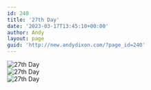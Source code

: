 ```yaml
---
id: 240
title: '27th Day'
date: '2023-03-17T13:45:10+00:00'
author: Andy
layout: page
guid: 'http://new.andydixon.com/?page_id=240'
---
```


![27th Day](https://i0.wp.com/assets.g8x2.ldn.idrivee2-23.com/posters/27th%20Day%2001.jpg?w=1200&ssl=1 "27th Day")  
![27th Day](https://i0.wp.com/assets.g8x2.ldn.idrivee2-23.com/posters/27th%20Day%2002.jpg?w=1200&ssl=1 "27th Day")  
![27th Day](https://i0.wp.com/assets.g8x2.ldn.idrivee2-23.com/posters/27th%20Day%2003.jpg?w=1200&ssl=1 "27th Day")